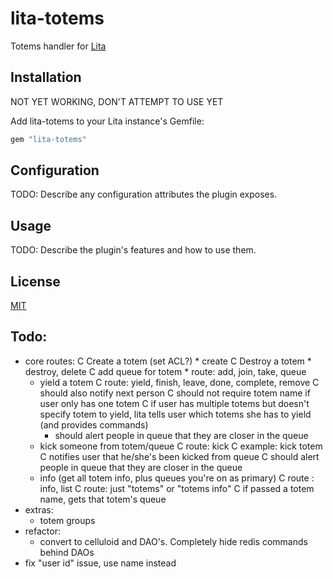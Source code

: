 # lita-totems

Totems handler for [Lita](https://github.com/jimmycuadra/lita)

## Installation

NOT YET WORKING, DON'T ATTEMPT TO USE YET

Add lita-totems to your Lita instance's Gemfile:

``` ruby
gem "lita-totems"
```

## Configuration

TODO: Describe any configuration attributes the plugin exposes.

## Usage

TODO: Describe the plugin's features and how to use them.

## License

[MIT](http://opensource.org/licenses/MIT)

## Todo:

* core routes:
	C Create a totem (set ACL?)
		* create
	C Destroy a totem
		* destroy, delete
	C add queue for totem
		* route: add, join, take, queue
	* yield a totem
		C route: yield, finish, leave, done, complete, remove
		C should also notify next person
		C should not require totem name if user only has one totem
			C if user has multiple totems but doesn't specify totem to yield, lita tells user which totems she has to yield (and provides commands)
		* should alert people in queue that they are closer in the queue
	* kick someone from totem/queue
		C route: kick
		C example: kick totem
		C notifies user that he/she's been kicked from queue
		C should alert people in queue that they are closer in the queue
	* info (get all totem info, plus queues you're on as primary)
	    C route : info, list
	    C route: just "totems" or "totems info"
	    C if passed a totem name, gets that totem's queue
* extras:
    * totem groups
* refactor:
    * convert to celluloid and DAO's.  Completely hide redis commands behind DAOs
* fix "user id" issue, use name instead